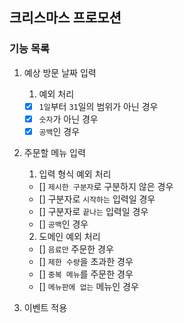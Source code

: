 ## 크리스마스 프로모션

### 기능 목록

1. 예상 방문 날짜 입력
    1. 예외 처리

    - [x] `1일`부터 `31`일의 범위가 아닌 경우
    - [x] `숫자`가 아닌 경우
    - [x] `공백`인 경우
2. 주문할 메뉴 입력
    1. 입력 형식 예외 처리

    - [] `제시한 구분자`로 구분하지 않은 경우
    - [] 구분자로 `시작하는` 입력일 경우
    - [] 구분자로 `끝나는` 입력일 경우
    - [] `공백`인 경우

    2. 도메인 예외 처리

    - [] `음료만` 주문한 경우
    - [] `제한 수량`을 초과한 경우
    - [] `중복 메뉴`를 주문한 경우
    - [] `메뉴판에 없는` 메뉴인 경우
3. 이벤트 적용